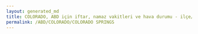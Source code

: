 ```yaml
---
layout: generated_md
title: COLORADO, ABD için iftar, namaz vakitleri ve hava durumu - ilçe/eyalet seç
permalink: /ABD/COLORADO/COLORADO SPRINGS
---
```


<script type="text/javascript">
  var country = ABD;
  var city = COLORADO;
  var state = COLORADO SPRINGS;
  var lat = 72;
  var lon = 21;
</script>
